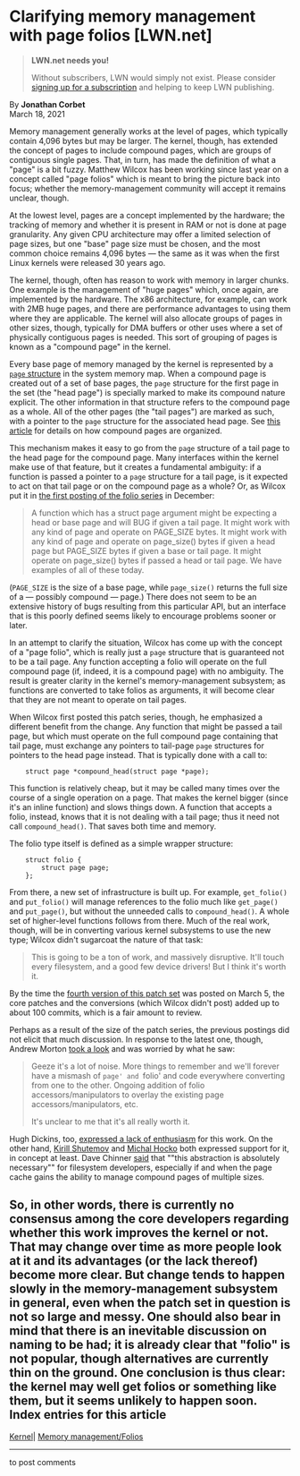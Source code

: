 # Clarifying memory management with page folios [LWN.net]

> **LWN.net needs you!**
> 
> Without subscribers, LWN would simply not exist. Please consider [signing up for a subscription](/Promo/nst-nag2/subscribe) and helping to keep LWN publishing. 

By **Jonathan Corbet**  
March 18, 2021 

Memory management generally works at the level of pages, which typically contain 4,096 bytes but may be larger. The kernel, though, has extended the concept of pages to include compound pages, which are groups of contiguous single pages. That, in turn, has made the definition of what a "page" is a bit fuzzy. Matthew Wilcox has been working since last year on a concept called "page folios" which is meant to bring the picture back into focus; whether the memory-management community will accept it remains unclear, though. 

At the lowest level, pages are a concept implemented by the hardware; the tracking of memory and whether it is present in RAM or not is done at page granularity. Any given CPU architecture may offer a limited selection of page sizes, but one "base" page size must be chosen, and the most common choice remains 4,096 bytes — the same as it was when the first Linux kernels were released 30 years ago. 

The kernel, though, often has reason to work with memory in larger chunks. One example is the management of "huge pages" which, once again, are implemented by the hardware. The x86 architecture, for example, can work with 2MB huge pages, and there are performance advantages to using them where they are applicable. The kernel will also allocate groups of pages in other sizes, though, typically for DMA buffers or other uses where a set of physically contiguous pages is needed. This sort of grouping of pages is known as a "compound page" in the kernel. 

Every base page of memory managed by the kernel is represented by a [`page` structure](/Articles/565097/) in the system memory map. When a compound page is created out of a set of base pages, the `page` structure for the first page in the set (the "head page") is specially marked to make its compound nature explicit. The other information in that structure refers to the compound page as a whole. All of the other pages (the "tail pages") are marked as such, with a pointer to the `page` structure for the associated head page. See [this article](/Articles/619514/) for details on how compound pages are organized. 

This mechanism makes it easy to go from the `page` structure of a tail page to the head page for the compound page. Many interfaces within the kernel make use of that feature, but it creates a fundamental ambiguity: if a function is passed a pointer to a `page` structure for a tail page, is it expected to act on that tail page or on the compound page as a whole? Or, as Wilcox put it in [the first posting of the folio series](/ml/linux-kernel/20201216182335.27227-1-willy@infradead.org/) in December: 

> A function which has a struct page argument might be expecting a head or base page and will BUG if given a tail page. It might work with any kind of page and operate on PAGE_SIZE bytes. It might work with any kind of page and operate on page_size() bytes if given a head page but PAGE_SIZE bytes if given a base or tail page. It might operate on page_size() bytes if passed a head or tail page. We have examples of all of these today. 

(`PAGE_SIZE` is the size of a base page, while `page_size()` returns the full size of a — possibly compound — page.) There does not seem to be an extensive history of bugs resulting from this particular API, but an interface that is this poorly defined seems likely to encourage problems sooner or later. 

In an attempt to clarify the situation, Wilcox has come up with the concept of a "page folio", which is really just a `page` structure that is guaranteed not to be a tail page. Any function accepting a folio will operate on the full compound page (if, indeed, it is a compound page) with no ambiguity. The result is greater clarity in the kernel's memory-management subsystem; as functions are converted to take folios as arguments, it will become clear that they are not meant to operate on tail pages. 

When Wilcox first posted this patch series, though, he emphasized a different benefit from the change. Any function that might be passed a tail page, but which must operate on the full compound page containing that tail page, must exchange any pointers to tail-page `page` structures for pointers to the head page instead. That is typically done with a call to: 
    
    
        struct page *compound_head(struct page *page);
    

This function is relatively cheap, but it may be called many times over the course of a single operation on a page. That makes the kernel bigger (since it's an inline function) and slows things down. A function that accepts a folio, instead, knows that it is not dealing with a tail page; thus it need not call `compound_head()`. That saves both time and memory. 

The folio type itself is defined as a simple wrapper structure: 
    
    
        struct folio {
            struct page page;
        };
    

From there, a new set of infrastructure is built up. For example, `get_folio()` and `put_folio()` will manage references to the folio much like `get_page()` and `put_page()`, but without the unneeded calls to `compound_head()`. A whole set of higher-level functions follows from there. Much of the real work, though, will be in converting various kernel subsystems to use the new type; Wilcox didn't sugarcoat the nature of that task: 

> This is going to be a ton of work, and massively disruptive. It'll touch every filesystem, and a good few device drivers! But I think it's worth it. 

By the time the [fourth version of this patch set](/ml/linux-kernel/20210305041901.2396498-1-willy@infradead.org/) was posted on March 5, the core patches and the conversions (which Wilcox didn't post) added up to about 100 commits, which is a fair amount to review. 

Perhaps as a result of the size of the patch series, the previous postings did not elicit that much discussion. In response to the latest one, though, Andrew Morton [took a look](/ml/linux-kernel/20210313123658.ad2dcf79a113a8619c19c33b@linux-foundation.org/) and was worried by what he saw: 

> Geeze it's a lot of noise. More things to remember and we'll forever have a mismash of `page' and `folio' and code everywhere converting from one to the other. Ongoing addition of folio accessors/manipulators to overlay the existing page accessors/manipulators, etc. 
> 
> It's unclear to me that it's all really worth it. 

Hugh Dickins, too, [expressed a lack of enthusiasm](/ml/linux-kernel/alpine.LSU.2.11.2103131842590.14125@eggly.anvils/) for this work. On the other hand, [Kirill Shutemov](/ml/linux-kernel/20210315115501.7rmzaan2hxsqowgq@box/) and [Michal Hocko](/ml/linux-kernel/YE9VLGl50hLIJHci@dhcp22.suse.cz/) both expressed support for it, in concept at least. Dave Chinner [said](/ml/linux-kernel/20210315222708.GA349301@dread.disaster.area/) that ""this abstraction is absolutely necessary"" for filesystem developers, especially if and when the page cache gains the ability to manage compound pages of multiple sizes. 

So, in other words, there is currently no consensus among the core developers regarding whether this work improves the kernel or not. That may change over time as more people look at it and its advantages (or the lack thereof) become more clear. But change tends to happen slowly in the memory-management subsystem in general, even when the patch set in question is not so large and messy. One should also bear in mind that there is an inevitable discussion on naming to be had; it is already clear that "folio" is not popular, though alternatives are currently thin on the ground. One conclusion is thus clear: the kernel may well get folios or something like them, but it seems unlikely to happen soon.  
Index entries for this article  
---  
[Kernel](/Kernel/Index)| [Memory management/Folios](/Kernel/Index#Memory_management-Folios)  
  


* * *

to post comments 
